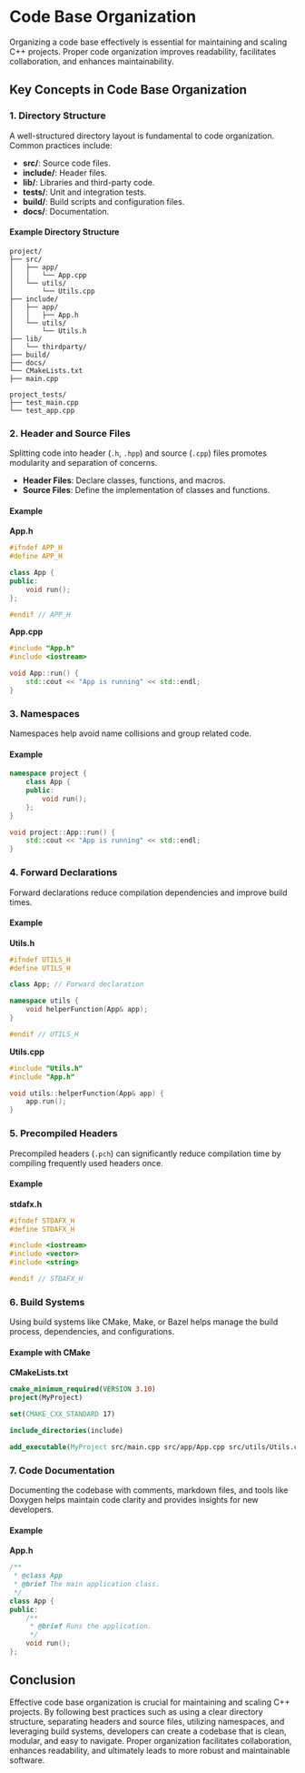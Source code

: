 # Code Base Organization

Organizing a code base effectively is essential for maintaining and scaling C++ projects. Proper code organization improves readability, facilitates collaboration, and enhances maintainability.

## Key Concepts in Code Base Organization

### 1. Directory Structure

A well-structured directory layout is fundamental to code organization. Common practices include:

- **src/**: Source code files.
- **include/**: Header files.
- **lib/**: Libraries and third-party code.
- **tests/**: Unit and integration tests.
- **build/**: Build scripts and configuration files.
- **docs/**: Documentation.

#### Example Directory Structure

```
project/
├── src/
│   ├── app/
│   │   └── App.cpp
│   └── utils/
│       └── Utils.cpp
├── include/
│   ├── app/
│   │   ├── App.h
│   └── utils/
│       └── Utils.h
├── lib/
│   └── thirdparty/
├── build/
├── docs/
└── CMakeLists.txt
├── main.cpp

project_tests/
├── test_main.cpp
└── test_app.cpp
```

### 2. Header and Source Files

Splitting code into header (`.h`, `.hpp`) and source (`.cpp`) files promotes modularity and separation of concerns.

- **Header Files**: Declare classes, functions, and macros.
- **Source Files**: Define the implementation of classes and functions.

#### Example

**App.h**

```cpp
#ifndef APP_H
#define APP_H

class App {
public:
    void run();
};

#endif // APP_H
```

**App.cpp**

```cpp
#include "App.h"
#include <iostream>

void App::run() {
    std::cout << "App is running" << std::endl;
}
```

### 3. Namespaces

Namespaces help avoid name collisions and group related code.

#### Example

```cpp
namespace project {
    class App {
    public:
        void run();
    };
}

void project::App::run() {
    std::cout << "App is running" << std::endl;
}
```

### 4. Forward Declarations

Forward declarations reduce compilation dependencies and improve build times.

#### Example

**Utils.h**

```cpp
#ifndef UTILS_H
#define UTILS_H

class App; // Forward declaration

namespace utils {
    void helperFunction(App& app);
}

#endif // UTILS_H
```

**Utils.cpp**

```cpp
#include "Utils.h"
#include "App.h"

void utils::helperFunction(App& app) {
    app.run();
}
```

### 5. Precompiled Headers

Precompiled headers (`.pch`) can significantly reduce compilation time by compiling frequently used headers once.

#### Example

**stdafx.h**

```cpp
#ifndef STDAFX_H
#define STDAFX_H

#include <iostream>
#include <vector>
#include <string>

#endif // STDAFX_H
```

### 6. Build Systems

Using build systems like CMake, Make, or Bazel helps manage the build process, dependencies, and configurations.

#### Example with CMake

**CMakeLists.txt**

```cmake
cmake_minimum_required(VERSION 3.10)
project(MyProject)

set(CMAKE_CXX_STANDARD 17)

include_directories(include)

add_executable(MyProject src/main.cpp src/app/App.cpp src/utils/Utils.cpp)
```

### 7. Code Documentation

Documenting the codebase with comments, markdown files, and tools like Doxygen helps maintain code clarity and provides insights for new developers.

#### Example

**App.h**

```cpp
/**
 * @class App
 * @brief The main application class.
 */
class App {
public:
    /**
     * @brief Runs the application.
     */
    void run();
};
```

## Conclusion

Effective code base organization is crucial for maintaining and scaling C++ projects. By following best practices such as using a clear directory structure, separating headers and source files, utilizing namespaces, and leveraging build systems, developers can create a codebase that is clean, modular, and easy to navigate. Proper organization facilitates collaboration, enhances readability, and ultimately leads to more robust and maintainable software.